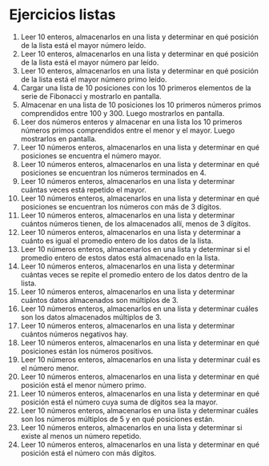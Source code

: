 # **Ejercicios listas**
1. Leer 10 enteros, almacenarlos en una lista y determinar en qué posición de la lista está
el mayor número leído.
2. Leer 10 enteros, almacenarlos en una lista y determinar en qué posición de la lista está
el mayor número par leído.
3. Leer 10 enteros, almacenarlos en una lista y determinar en qué posición de la lista está
el mayor número primo leído.
4. Cargar una lista de 10 posiciones con los 10 primeros elementos de la serie de Fibonacci
y mostrarlo en pantalla.
5. Almacenar en una lista de 10 posiciones los 10 primeros números primos comprendidos
entre 100 y 300. Luego mostrarlos en pantalla.
6. Leer dos números enteros y almacenar en una lista los 10 primeros números primos
comprendidos entre el menor y el mayor. Luego mostrarlos en pantalla.
7. Leer 10 números enteros, almacenarlos en una lista y determinar en qué posiciones se
encuentra el número mayor.
8. Leer 10 números enteros, almacenarlos en una lista y determinar en qué posiciones se
encuentran los números terminados en 4.
9. Leer 10 números enteros, almacenarlos en una lista y determinar cuántas veces está
repetido el mayor.
10. Leer 10 números enteros, almacenarlos en una lista y determinar en qué posiciones se
encuentran los números con más de 3 dígitos.
11. Leer 10 números enteros, almacenarlos en una lista y determinar cuántos números
tienen, de los almacenados allí, menos de 3 dígitos. 
12. Leer 10 números enteros, almacenarlos en una lista y determinar a cuánto es igual el
promedio entero de los datos de la lista.
13. Leer 10 números enteros, almacenarlos en una lista y determinar si el promedio entero
de estos datos está almacenado en la lista.
14. Leer 10 números enteros, almacenarlos en una lista y determinar cuántas veces se repite
el promedio entero de los datos dentro de la lista.
15. Leer 10 números enteros, almacenarlos en una lista y determinar cuántos datos
almacenados son múltiplos de 3.
16. Leer 10 números enteros, almacenarlos en una lista y determinar cuáles son los datos
almacenados múltiplos de 3.
17. Leer 10 números enteros, almacenarlos en una lista y determinar cuántos números
negativos hay.
18. Leer 10 números enteros, almacenarlos en una lista y determinar en qué posiciones
están los números positivos.
19. Leer 10 números enteros, almacenarlos en una lista y determinar cuál es el número
menor.
20. Leer 10 números enteros, almacenarlos en una lista y determinar en qué posición está
el menor número primo.
21. Leer 10 números enteros, almacenarlos en una lista y determinar en qué posición está
el número cuya suma de dígitos sea la mayor.
22. Leer 10 números enteros, almacenarlos en una lista y determinar cuáles son los números
múltiplos de 5 y en qué posiciones están.
23. Leer 10 números enteros, almacenarlos en una lista y determinar si existe al menos un
número repetido.
24. Leer 10 números enteros, almacenarlos en una lista y determinar en qué posición está
el número con más dígitos. 